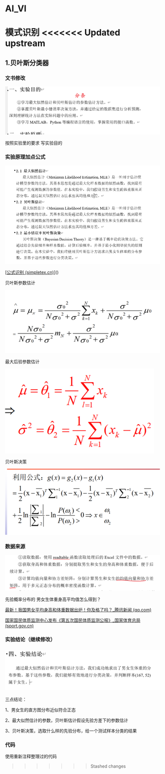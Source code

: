 # AI_VI
 模式识别
<<<<<<< Updated upstream
=======

## 1.贝叶斯分类器

### **文书修改**

<img src="README.assets/image-20240928005446019.png" alt="image-20240928005446019" style="zoom: 50%;" />

按照实验里的要求 写实验目的

### 实验原理加点公式

<img src="README.assets/image-20240928005341490.png" alt="image-20240928005341490" style="zoom:80%;" />

[[公式识别 (simpletex.cn)](https://simpletex.cn/ai/latex_ocr)]()

贝叶斯参数估计

<img src="README.assets/image-20240928005615233.png" alt="image-20240928005615233" style="zoom:50%;" />

最大后验参数估计

<img src="README.assets/image-20240928005710975.png" alt="image-20240928005710975" style="zoom:80%;" />

贝叶斯决策

<img src="README.assets/image-20240928005847873.png" alt="image-20240928005847873" style="zoom: 50%;" />

### 数据来源

<img src="README.assets/image-20240928010518533.png" alt="image-20240928010518533" style="zoom:50%;" />

先验概率分布的 男女生体重身高平均值怎么得到？

[最新！我国男女平均身高和体重数据出炉！你及格了吗？_腾讯新闻 (qq.com)](https://new.qq.com/rain/a/20201223A066XX00)

[国家国民体质监测中心发布《第五次国民体质监测公报》_国家体育总局 (sport.gov.cn)](https://www.sport.gov.cn/n315/n329/c24335066/content.html)

### 实验结论（继续修改）

### <img src="README.assets/image-20240928010013172.png" alt="image-20240928010013172" style="zoom:50%;" />

三点结论：

1、男女生的直方图分布近似符合正态

2、最大似然估计的参数，贝叶斯估计假设先验方差下的参数估计

3、贝叶斯决策，选取什么样的先验分布，给一个测试样本分类的结果

### 代码

使用重新注释整理过的代码
>>>>>>> Stashed changes
